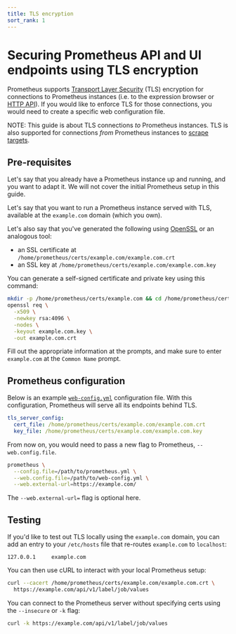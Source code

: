 ```yaml
---
title: TLS encryption
sort_rank: 1
---
```


# Securing Prometheus API and UI endpoints using TLS encryption

Prometheus supports [Transport Layer Security](https://en.wikipedia.org/wiki/Transport_Layer_Security) (TLS) encryption for connections to Prometheus instances (i.e. to the expression browser or [HTTP API](../../prometheus/latest/querying/api)). If you would like to enforce TLS for those connections, you would need to create a specific web configuration file.

NOTE: This guide is about TLS connections *to* Prometheus instances. TLS is also supported for connections *from* Prometheus instances to [scrape targets](../../prometheus/latest/configuration/configuration/#tls_config).

## Pre-requisites

Let's say that you already have a Prometheus instance up and running, and you
want to adapt it. We will not cover the initial Prometheus setup in this guide.

Let's say that you want to run a Prometheus instance served with TLS, available at the `example.com` domain (which you own).

Let's also say that you've generated the following using [OpenSSL](https://www.digitalocean.com/community/tutorials/openssl-essentials-working-with-ssl-certificates-private-keys-and-csrs) or an analogous tool:

* an SSL certificate at `/home/prometheus/certs/example.com/example.com.crt`
* an SSL key at `/home/prometheus/certs/example.com/example.com.key`

You can generate a self-signed certificate and private key using this command:

```bash
mkdir -p /home/prometheus/certs/example.com && cd /home/prometheus/certs/certs/example.com
openssl req \
  -x509 \
  -newkey rsa:4096 \
  -nodes \
  -keyout example.com.key \
  -out example.com.crt
```

Fill out the appropriate information at the prompts, and make sure to enter `example.com` at the `Common Name` prompt.

## Prometheus configuration

Below is an example [`web-config.yml`](https://prometheus.io/docs/prometheus/latest/configuration/https/) configuration file. With this configuration, Prometheus will serve all its endpoints behind TLS.

```yaml
tls_server_config:
  cert_file: /home/prometheus/certs/example.com/example.com.crt
  key_file: /home/prometheus/certs/example.com/example.com.key
```

From now on, you would need to pass a new flag to Prometheus,
`--web.config.file`.


```bash
prometheus \
  --config.file=/path/to/prometheus.yml \
  --web.config.file=/path/to/web-config.yml \
  --web.external-url=https://example.com/
```

The `--web.external-url=` flag is optional here.

## Testing

If you'd like to test out TLS locally using the `example.com` domain, you can add an entry to your `/etc/hosts` file that re-routes `example.com` to `localhost`:

```
127.0.0.1     example.com
```

You can then use cURL to interact with your local Prometheus setup:

```bash
curl --cacert /home/prometheus/certs/example.com/example.com.crt \
  https://example.com/api/v1/label/job/values
```

You can connect to the Prometheus server without specifying certs using the `--insecure` or `-k` flag:

```bash
curl -k https://example.com/api/v1/label/job/values
```
